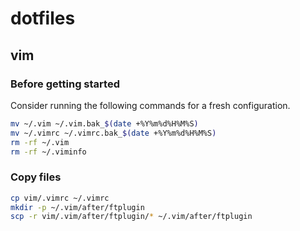 # dotfiles

## vim

### Before getting started

Consider running the following commands for a fresh configuration.

```sh
mv ~/.vim ~/.vim.bak_$(date +%Y%m%d%H%M%S)
mv ~/.vimrc ~/.vimrc.bak_$(date +%Y%m%d%H%M%S)
rm -rf ~/.vim
rm -rf ~/.viminfo
```

### Copy files

```sh
cp vim/.vimrc ~/.vimrc
mkdir -p ~/.vim/after/ftplugin
scp -r vim/.vim/after/ftplugin/* ~/.vim/after/ftplugin
```
